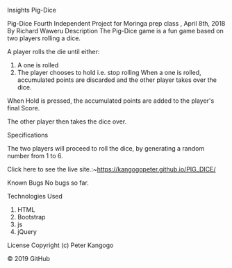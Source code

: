 Insights
Pig-Dice
  
Pig-Dice
Fourth Independent Project for Moringa prep class , April 8th, 2018
By Richard Waweru
Description
The Pig-Dice game is a fun game based on two players rolling a dice.

A player rolls the die until either:

1. A one is rolled
2. The player chooses to hold i.e. stop rolling
When a one is rolled, accumulated points are discarded and the other player takes over the dice.

When Hold is pressed, the accumulated points are added to the player's final Score.

The other player then takes the dice over.

Specifications

The two players will proceed to roll the dice, by generating a random number from 1 to 6.

Click here to see the live site.:~https://kangogopeter.github.io/PIG_DICE/

Known Bugs
No bugs so far.

Technologies Used
1. HTML
2. Bootstrap
3. js
4. jQuery


License
Copyright (c) Peter Kangogo

© 2019 GitHub
